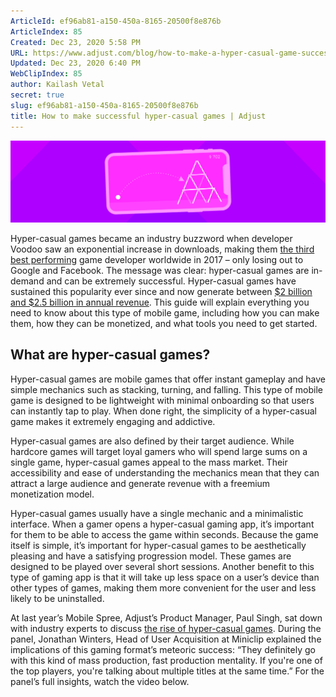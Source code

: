 ```yaml
---
ArticleId: ef96ab81-a150-450a-8165-20500f8e876b
ArticleIndex: 85
Created: Dec 23, 2020 5:58 PM
URL: https://www.adjust.com/blog/how-to-make-a-hyper-casual-game-successful/
Updated: Dec 23, 2020 6:40 PM
WebClipIndex: 85
author: Kailash Vetal
secret: true
slug: ef96ab81-a150-450a-8165-20500f8e876b
title: How to make successful hyper-casual games | Adjust
---
```

![85%204bc662eeba44444a93589dfa89ff1aea/how-to-make-hyper-casual-games-teaser.png](85%204bc662eeba44444a93589dfa89ff1aea/how-to-make-hyper-casual-games-teaser.png)

Hyper-casual games became an industry buzzword when developer Voodoo saw an exponential increase in downloads, making them [the third best performing](https://sensortower.com/blog/top-apps-games-publishers-2018) game developer worldwide in 2017 – only losing out to Google and Facebook. The message was clear: hyper-casual games are in-demand and can be extremely successful. Hyper-casual games have sustained this popularity ever since and now generate between [$2 billion and $2.5 billion in annual revenue](https://venturebeat.com/2019/03/24/the-truth-about-hypercasual-games/). This guide will explain everything you need to know about this type of mobile game, including how you can make them, how they can be monetized, and what tools you need to get started.

## What are hyper-casual games?

Hyper-casual games are mobile games that offer instant gameplay and have simple mechanics such as stacking, turning, and falling. This type of mobile game is designed to be lightweight with minimal onboarding so that users can instantly tap to play. When done right, the simplicity of a hyper-casual game makes it extremely engaging and addictive.

Hyper-casual games are also defined by their target audience. While hardcore games will target loyal gamers who will spend large sums on a single game, hyper-casual games appeal to the mass market. Their accessibility and ease of understanding the mechanics mean that they can attract a large audience and generate revenue with a freemium monetization model.

Hyper-casual games usually have a single mechanic and a minimalistic interface. When a gamer opens a hyper-casual gaming app, it’s important for them to be able to access the game within seconds. Because the game itself is simple, it’s important for hyper-casual games to be aesthetically pleasing and have a satisfying progression model. These games are designed to be played over several short sessions. Another benefit to this type of gaming app is that it will take up less space on a user’s device than other types of games, making them more convenient for the user and less likely to be uninstalled.

At last year’s Mobile Spree, Adjust’s Product Manager, Paul Singh, sat down with industry experts to discuss [the rise of hyper-casual games](https://www.adjust.com/blog/the-rise-of-hyper-casual-gaming-mobile-spree-berlin-2019/). During the panel, Jonathan Winters, Head of User Acquisition at Miniclip explained the implications of this gaming format’s meteoric success: “They definitely go with this kind of mass production, fast production mentality. If you're one of the top players, you're talking about multiple titles at the same time.” For the panel’s full insights, watch the video below.
